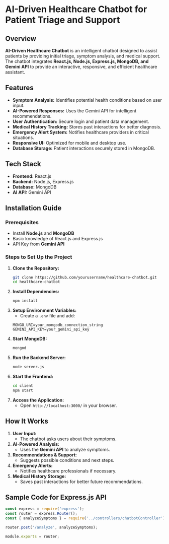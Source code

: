 # AI-Driven Healthcare Chatbot for Patient Triage and Support

## Overview
**AI-Driven Healthcare Chatbot** is an intelligent chatbot designed to assist patients by providing initial triage, symptom analysis, and medical support. The chatbot integrates **React.js, Node.js, Express.js, MongoDB, and Gemini API** to provide an interactive, responsive, and efficient healthcare assistant.

## Features
- **Symptom Analysis:** Identifies potential health conditions based on user input.
- **AI-Powered Responses:** Uses the Gemini API for intelligent recommendations.
- **User Authentication:** Secure login and patient data management.
- **Medical History Tracking:** Stores past interactions for better diagnosis.
- **Emergency Alert System:** Notifies healthcare providers in critical situations.
- **Responsive UI:** Optimized for mobile and desktop use.
- **Database Storage:** Patient interactions securely stored in MongoDB.


## Tech Stack
- **Frontend:** React.js
- **Backend:** Node.js, Express.js
- **Database:** MongoDB
- **AI API:** Gemini API

## Installation Guide
### Prerequisites
- Install **Node.js** and **MongoDB**
- Basic knowledge of React.js and Express.js
- API Key from **Gemini API**

### Steps to Set Up the Project
1. **Clone the Repository:**
   ```bash
   git clone https://github.com/yourusername/healthcare-chatbot.git
   cd healthcare-chatbot
   ```
2. **Install Dependencies:**
   ```bash
   npm install
   ```
3. **Setup Environment Variables:**
   - Create a `.env` file and add:
   ```
   MONGO_URI=your_mongodb_connection_string
   GEMINI_API_KEY=your_gemini_api_key
   ```
4. **Start MongoDB:**
   ```bash
   mongod
   ```
5. **Run the Backend Server:**
   ```bash
   node server.js
   ```
6. **Start the Frontend:**
   ```bash
   cd client
   npm start
   ```
7. **Access the Application:**
   - Open `http://localhost:3000/` in your browser.



## How It Works
1. **User Input:**
   - The chatbot asks users about their symptoms.
2. **AI-Powered Analysis:**
   - Uses the **Gemini API** to analyze symptoms.
3. **Recommendations & Support:**
   - Suggests possible conditions and next steps.
4. **Emergency Alerts:**
   - Notifies healthcare professionals if necessary.
5. **Medical History Storage:**
   - Saves past interactions for better future recommendations.

## Sample Code for Express.js API
```javascript
const express = require('express');
const router = express.Router();
const { analyzeSymptoms } = require('../controllers/chatbotController');

router.post('/analyze', analyzeSymptoms);

module.exports = router;
```










